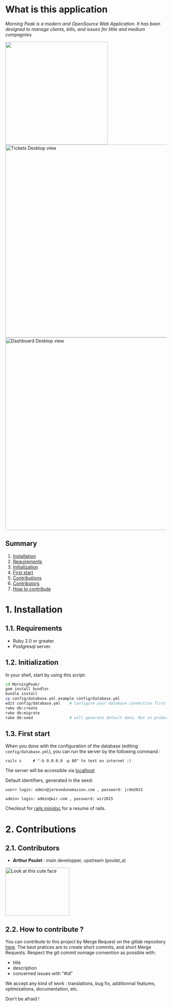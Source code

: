 # What is this application

_Morning Peak is a modern and OpenSource Web Application.
It has been designed to manage clients, bills, and issues for little and medium compagnies._

<img att="Dashboard Mobile view" src="http://imgur.com/bnYHYJ6l.png" width="320" />
<img alt="Tickets Desktop view" src="http://i.imgur.com/e004zBZ.png" width="600" />
<img alt="Dashboard Desktop view" src="http://i.imgur.com/oxE9LR1.png" width="600" />


## Summary

1. [Installation](#1-installation)
  1. [Requirements](#11-requirements)
  2. [Initialization](#12-initialization)
  3. [First start](#13-first-start)
2. [Contributions](#2-contributions)
  1. [Contributors](#21-contributors)
  2. [How to contribute](#22-how-to-contribute-)



# 1. Installation

## 1.1. Requirements

- Ruby 2.0 or greater.
- Postgresql server.

## 1.2. Initialization

In your shell, start by using this script:
```bash
cd MorningPeak/
gem install bundler
bundle install
cp config/database.yml.example config/database.yml
edit config/database.yml	# Configure your database connection first
rake db:create
rake db:migrate
rake db:seed				# will generate default data. Not on production ;)
```

## 1.3. First start

When you done with the configuration of the database (editing ``config/database.yml``),
you can run the server by the following command :
```
rails s		# "-b 0.0.0.0 -p 80" to test on internet :)
```

The server will be accessible via [localhost](http://localhost:3000)

Default identifiers, generated in the seed:

``user> login: admin@jerevedunemaison.com , password: jrdm2015``

``admin> login: admin@wir.com , password: wir2015``

Checkout for [rails minidoc](RailsMinidoc.md) for a resume of rails.


# 2. Contributions

## 2.1. Contributors
- __Arthur Poulet__ : main developper, upstream (poulet_a)
<img alt="Look at this cute face" src="https://pbs.twimg.com/media/CJ_ErJ2W8AAdev3.jpg" width="200" height="150" />

## 2.2. How to contribute ?

You can contribute to this project by Merge Request on the gitlab repository [here](https://gitlab.com/poulet_a/MorningPeak).
The best pratices are to create short commits, and short Merge Requests. Respect the git commit nomage convention as possible with:

- title
- description
- concerned issues with "#id"

We accept any kind of work : translations, bug fix, additionnal features, optimizations, documentation, etc.

Don't be afraid !
